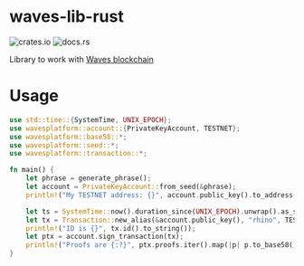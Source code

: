 # waves-lib-rust

![crates.io](https://img.shields.io/crates/v/wavesplatform.svg)
![docs.rs](https://docs.rs/wavesplatform/badge.svg)

Library to work with [Waves blockchain](https://waves.tech/)

# Usage
```rust
use std::time::{SystemTime, UNIX_EPOCH};
use wavesplatform::account::{PrivateKeyAccount, TESTNET};
use wavesplatform::base58::*;
use wavesplatform::seed::*;
use wavesplatform::transaction::*;

fn main() {
    let phrase = generate_phrase();
    let account = PrivateKeyAccount::from_seed(&phrase);
    println!("My TESTNET address: {}", account.public_key().to_address(TESTNET).to_string());

    let ts = SystemTime::now().duration_since(UNIX_EPOCH).unwrap().as_secs() * 1000;
    let tx = Transaction::new_alias(&account.public_key(), "rhino", TESTNET, 100000, ts);
    println!("ID is {}", tx.id().to_string());
    let ptx = account.sign_transaction(tx);
    println!("Proofs are {:?}", ptx.proofs.iter().map(|p| p.to_base58()).collect::<Vec<String>>());
}
```
